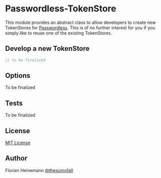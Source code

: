 # Passwordless-TokenStore

This module provides an abstract class to allow developers to create new TokenStores for [Passwordless](https://github.com/florianheinemann/passwordless). This is of no further interest for you if you simply like to reuse one of the existing TokenStores.

## Develop a new TokenStore

```javascript
// to be finalized

```

## Options

To be finalized

## Tests

To be finalized

## License

[MIT License](http://opensource.org/licenses/MIT)

## Author
Florian Heinemann [@thesumofall](http://twitter.com/thesumofall/)
